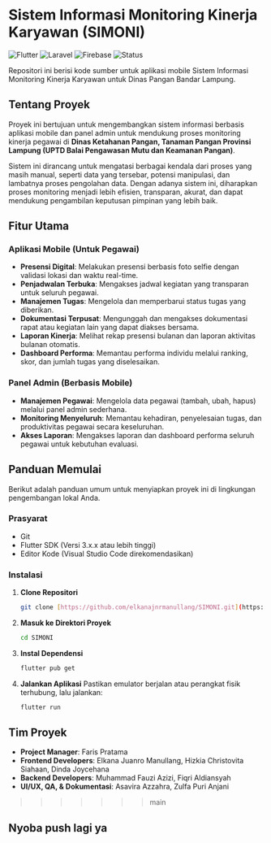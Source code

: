 # Sistem Informasi Monitoring Kinerja Karyawan (SIMONI)

![Flutter](https://img.shields.io/badge/Flutter-02569B?style=for-the-badge&logo=flutter&logoColor=white) ![Laravel](https://img.shields.io/badge/Laravel-FF2D20?style=for-the-badge&logo=laravel&logoColor=white) ![Firebase](https://img.shields.io/badge/Firebase-039BE5?style=for-the-badge&logo=firebase&logoColor=white) ![Status](https://img.shields.io/badge/Status-In%20Development-blue.svg)

Repositori ini berisi kode sumber untuk aplikasi mobile Sistem Informasi Monitoring Kinerja Karyawan untuk Dinas Pangan Bandar Lampung.

## Tentang Proyek

Proyek ini bertujuan untuk mengembangkan sistem informasi berbasis aplikasi mobile dan panel admin untuk mendukung proses monitoring kinerja pegawai di **Dinas Ketahanan Pangan, Tanaman Pangan Provinsi Lampung (UPTD Balai Pengawasan Mutu dan Keamanan Pangan)**.

Sistem ini dirancang untuk mengatasi berbagai kendala dari proses yang masih manual, seperti data yang tersebar, potensi manipulasi, dan lambatnya proses pengolahan data. Dengan adanya sistem ini, diharapkan proses monitoring menjadi lebih efisien, transparan, akurat, dan dapat mendukung pengambilan keputusan pimpinan yang lebih baik.

## Fitur Utama

### Aplikasi Mobile (Untuk Pegawai)
-   **Presensi Digital**: Melakukan presensi berbasis foto selfie dengan validasi lokasi dan waktu real-time.
-   **Penjadwalan Terbuka**: Mengakses jadwal kegiatan yang transparan untuk seluruh pegawai.
-   **Manajemen Tugas**: Mengelola dan memperbarui status tugas yang diberikan.
-   **Dokumentasi Terpusat**: Mengunggah dan mengakses dokumentasi rapat atau kegiatan lain yang dapat diakses bersama.
-   **Laporan Kinerja**: Melihat rekap presensi bulanan dan laporan aktivitas bulanan otomatis.
-   **Dashboard Performa**: Memantau performa individu melalui ranking, skor, dan jumlah tugas yang diselesaikan.

### Panel Admin (Berbasis Mobile)
-   **Manajemen Pegawai**: Mengelola data pegawai (tambah, ubah, hapus) melalui panel admin sederhana.
-   **Monitoring Menyeluruh**: Memantau kehadiran, penyelesaian tugas, dan produktivitas pegawai secara keseluruhan.
-   **Akses Laporan**: Mengakses laporan dan dashboard performa seluruh pegawai untuk kebutuhan evaluasi.

## Panduan Memulai

Berikut adalah panduan umum untuk menyiapkan proyek ini di lingkungan pengembangan lokal Anda.

### Prasyarat

-   Git
-   Flutter SDK (Versi 3.x.x atau lebih tinggi)
-   Editor Kode (Visual Studio Code direkomendasikan)

### Instalasi

1.  **Clone Repositori**
    ```sh
    git clone [https://github.com/elkanajnrmanullang/SIMONI.git](https://github.com/elkanajnrmanullang/SIMONI.git)
    ```
2.  **Masuk ke Direktori Proyek**
    ```sh
    cd SIMONI
    ```
3.  **Instal Dependensi**
    ```sh
    flutter pub get
    ```
4.  **Jalankan Aplikasi**
    Pastikan emulator berjalan atau perangkat fisik terhubung, lalu jalankan:
    ```sh
    flutter run
    ```

## Tim Proyek

-   **Project Manager**: Faris Pratama
-   **Frontend Developers**: Elkana Juanro Manullang, Hizkia Christovita Siahaan, Dinda Joycehana
-   **Backend Developers**: Muhammad Fauzi Azizi, Fiqri Aldiansyah
-   **UI/UX, QA, & Dokumentasi**: Asavira Azzahra, Zulfa Puri Anjani
>>>>>>> main

## Nyoba push lagi ya